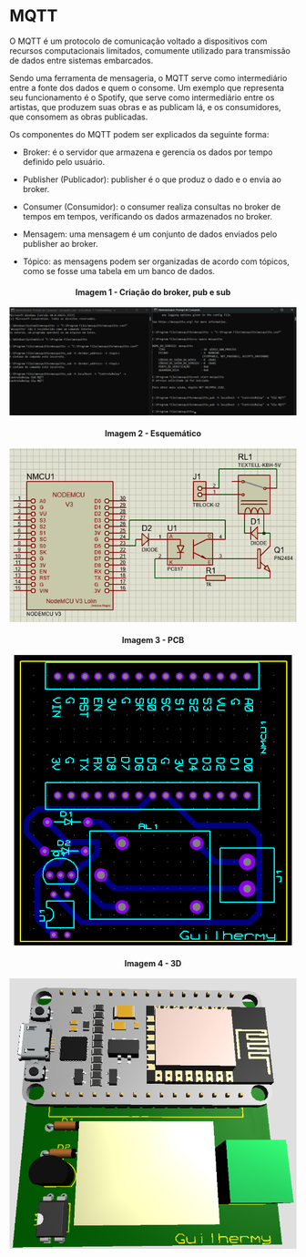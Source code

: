 # MQTT

O MQTT é um protocolo de comunicação voltado a dispositivos com recursos computacionais limitados, comumente utilizado para transmissão de dados entre sistemas embarcados.

Sendo uma ferramenta de mensageria, o MQTT serve como intermediário entre a fonte dos dados e quem o consome. Um exemplo que representa seu funcionamento é o Spotify, que serve como intermediário entre os artistas, que produzem suas obras e as publicam lá, e os consumidores, que consomem as obras publicadas.

Os componentes do MQTT podem ser explicados da seguinte forma:

- Broker: é o servidor que armazena e gerencia os dados por tempo definido pelo usuário.
- Publisher (Publicador): publisher é o que produz o dado e o envia ao broker.
- Consumer (Consumidor): o consumer realiza consultas no broker de tempos em tempos, verificando os dados armazenados no broker.

- Mensagem: uma mensagem é um conjunto de dados enviados pelo publisher ao broker.
- Tópico: as mensagens podem ser organizadas de acordo com tópicos, como se fosse uma tabela em um banco de dados.


<div align="center"><h4>Imagem 1 - Criação do broker, pub e sub</h4></div>
<div align="center">

![Imagem 1](Imagens/broker_sub_pub.png)

</div>


<div align="center"><h4>Imagem 2 - Esquemático</h4></div>
<div align="center">

![Imagem 1](Imagens/esquematico.png)

</div>


<div align="center"><h4>Imagem 3 - PCB</h4></div>
<div align="center">

![Imagem 1](Imagens/pcb.png)

</div>


<div align="center"><h4>Imagem 4 - 3D</h4></div>
<div align="center">

![Imagem 1](Imagens/3d.png)

</div>